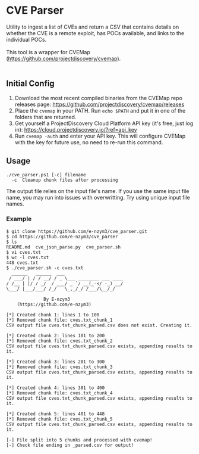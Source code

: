 # CVE Parser
Utility to ingest a list of CVEs and return a CSV that contains details on whether the CVE is a remote exploit, has POCs available, and links to the individual POCs.
<br><br>
This tool is a wrapper for CVEMap (https://github.com/projectdiscovery/cvemap).
<br><br>
## Initial Config
1. Download the most recent compiled binaries from the CVEMap repo releases page: https://github.com/projectdiscovery/cvemap/releases
2. Place the `cvemap` in your PATH. Run `echo $PATH` and put it in one of the folders that are returned.
3. Get yourself a ProjectDiscovery Cloud Platform API key (it's free, just log in): https://cloud.projectdiscovery.io/?ref=api_key
4. Run `cvemap -auth` and enter your API key. This will configure CVEMap with the key for future use, no need to re-run this command.
## Usage
```console
./cve_parser.ps1 [-c] filename
  -c  Cleanup chunk files after processing
```
The output file relies on the input file's name. If you use the same input file name, you may run into issues with overwritting. Try using unique input file names.
### Example
```console
$ git clone https://github.com/e-nzym3/cve_parser.git
$ cd https://github.com/e-nzym3/cve_parser
$ ls
README.md  cve_json_parse.py  cve_parser.sh
$ vi cves.txt
$ wc -l cves.txt
448 cves.txt
$ ./cve_parser.sh -c cves.txt
  ______   ______  ___
 / ___/ | / / __/ / _ \___ ________ ___ ____
/ /__ | |/ / _/  / ___/ _ `/ __(_-</ -_) __/
\___/ |___/___/ /_/   \_,_/_/ /___/\__/_/

              By E-nzym3
    (https://github.com/e-nzym3)

[*] Created chunk 1: lines 1 to 100
[*] Removed chunk file: cves.txt_chunk_1
CSV output file cves.txt_chunk_parsed.csv does not exist. Creating it.

[*] Created chunk 2: lines 101 to 200
[*] Removed chunk file: cves.txt_chunk_2
CSV output file cves.txt_chunk_parsed.csv exists, appending results to it.

[*] Created chunk 3: lines 201 to 300
[*] Removed chunk file: cves.txt_chunk_3
CSV output file cves.txt_chunk_parsed.csv exists, appending results to it.

[*] Created chunk 4: lines 301 to 400
[*] Removed chunk file: cves.txt_chunk_4
CSV output file cves.txt_chunk_parsed.csv exists, appending results to it.

[*] Created chunk 5: lines 401 to 448
[*] Removed chunk file: cves.txt_chunk_5
CSV output file cves.txt_chunk_parsed.csv exists, appending results to it.

[-] File split into 5 chunks and processed with cvemap!
[-] Check file ending in _parsed.csv for output!
```

